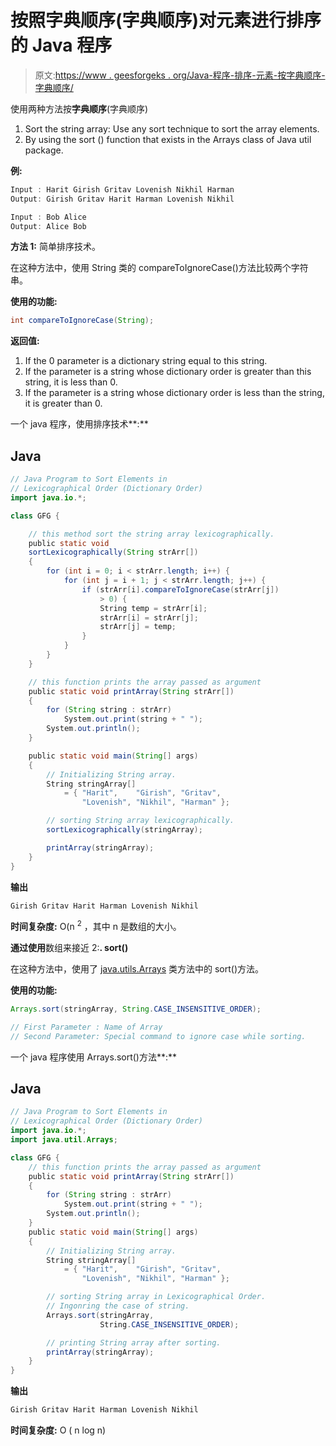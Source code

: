 # 按照字典顺序(字典顺序)对元素进行排序的 Java 程序

> 原文:[https://www . geesforgeks . org/Java-程序-排序-元素-按字典顺序-字典顺序/](https://www.geeksforgeeks.org/java-program-to-sort-elements-in-lexicographical-order-dictionary-order/)

使用两种方法按**字典顺序**(字典顺序)

1.  Sort the string array: Use any sort technique to sort the array elements.
2.  By using the sort () function that exists in the Arrays class of Java util package.

**例:**

```java
Input : Harit Girish Gritav Lovenish Nikhil Harman 
Output: Girish Gritav Harit Harman Lovenish Nikhil

Input : Bob Alice
Output: Alice Bob 

```

**方法 1:** 简单排序技术。

在这种方法中，使用 String 类的 compareToIgnoreCase()方法比较两个字符串。

**使用的功能:**

```java
int compareToIgnoreCase(String);

```

**返回值:**

1.  If the 0 parameter is a dictionary string equal to this string.
2.  If the parameter is a string whose dictionary order is greater than this string, it is less than 0.
3.  If the parameter is a string whose dictionary order is less than the string, it is greater than 0.

一个 java 程序，使用排序技术**:**

## Java

```java
// Java Program to Sort Elements in
// Lexicographical Order (Dictionary Order)
import java.io.*;

class GFG {

    // this method sort the string array lexicographically.
    public static void
    sortLexicographically(String strArr[])
    {
        for (int i = 0; i < strArr.length; i++) {
            for (int j = i + 1; j < strArr.length; j++) {
                if (strArr[i].compareToIgnoreCase(strArr[j])
                    > 0) {
                    String temp = strArr[i];
                    strArr[i] = strArr[j];
                    strArr[j] = temp;
                }
            }
        }
    }

    // this function prints the array passed as argument
    public static void printArray(String strArr[])
    {
        for (String string : strArr)
            System.out.print(string + " ");
        System.out.println();
    }

    public static void main(String[] args)
    {
        // Initializing String array.
        String stringArray[]
            = { "Harit",    "Girish", "Gritav",
                "Lovenish", "Nikhil", "Harman" };

        // sorting String array lexicographically.
        sortLexicographically(stringArray);

        printArray(stringArray);
    }
}
```

**输出**

```java
Girish Gritav Harit Harman Lovenish Nikhil 

```

**时间复杂度:** O(n <sup>2</sup> ，其中 n 是数组的大小。

**通过使用**数组来接近 2:**. sort()**

在这种方法中，使用了 [java.utils.Arrays](https://www.geeksforgeeks.org/array-class-in-java/) 类方法中的 sort()方法。

**使用的功能:**

```java
Arrays.sort(stringArray, String.CASE_INSENSITIVE_ORDER);

// First Parameter : Name of Array
// Second Parameter: Special command to ignore case while sorting.
```

一个 java 程序使用 Arrays.sort()方法**:**

## Java

```java
// Java Program to Sort Elements in
// Lexicographical Order (Dictionary Order)
import java.io.*;
import java.util.Arrays;

class GFG {
    // this function prints the array passed as argument
    public static void printArray(String strArr[])
    {
        for (String string : strArr)
            System.out.print(string + " ");
        System.out.println();
    }
    public static void main(String[] args)
    {
        // Initializing String array.
        String stringArray[]
            = { "Harit",    "Girish", "Gritav",
                "Lovenish", "Nikhil", "Harman" };

        // sorting String array in Lexicographical Order.
        // Ingonring the case of string.
        Arrays.sort(stringArray,
                    String.CASE_INSENSITIVE_ORDER);

        // printing String array after sorting.
        printArray(stringArray);
    }
}
```

**输出**

```java
Girish Gritav Harit Harman Lovenish Nikhil 

```

**时间复杂度:** O ( n log n)